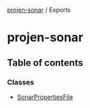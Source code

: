 [projen-sonar](README.md) / Exports

# projen-sonar

## Table of contents

### Classes

- [SonarPropertiesFile](classes/SonarPropertiesFile.md)
